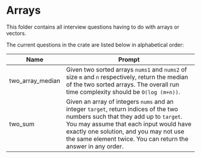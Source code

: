 # Arrays

This folder contains all interview questions having to do with arrays or vectors.

The current questions in the crate are listed below in alphabetical order:

|Name|Prompt|
|---|---|
|two_array_median|Given two sorted arrays `nums1` and `nums2` of size `m` and `n` respectively, return the median of the two sorted arrays. The overall run time complexity should be `O(log (m+n))`.|
|two_sum|Given an array of integers `nums` and an integer `target`, return indices of the two numbers such that they add up to `target`. You may assume that each input would have exactly one solution, and you may not use the same element twice. You can return the answer in any order.

